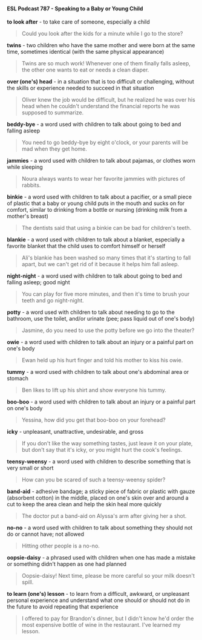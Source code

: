 #### ESL Podcast 787 - Speaking to a Baby or Young Child

**to look after** - to take care of someone, especially a child

> Could you look after the kids for a minute while I go to the store?

**twins** - two children who have the same mother and were born at the same time,
sometimes identical (with the same physical appearance)

> Twins are so much work! Whenever one of them finally falls asleep, the other
one wants to eat or needs a clean diaper.

**over (one's) head** - in a situation that is too difficult or challenging, without the
skills or experience needed to succeed in that situation

> Oliver knew the job would be difficult, but he realized he was over his head
when he couldn't understand the financial reports he was supposed to
summarize.

**beddy-bye** - a word used with children to talk about going to bed and falling
asleep

> You need to go beddy-bye by eight o'clock, or your parents will be mad when
they get home.

**jammies** - a word used with children to talk about pajamas, or clothes worn
while sleeping

> Noura always wants to wear her favorite jammies with pictures of rabbits.

**binkie** - a word used with children to talk about a pacifier, or a small piece of
plastic that a baby or young child puts in the mouth and sucks on for comfort,
similar to drinking from a bottle or nursing (drinking milk from a mother's breast)

> The dentists said that using a binkie can be bad for children's teeth.

**blankie** - a word used with children to talk about a blanket, especially a favorite
blanket that the child uses to comfort himself or herself

> Ali's blankie has been washed so many times that it's starting to fall apart, but
we can't get rid of it because it helps him fall asleep.

**night-night** - a word used with children to talk about going to bed and falling
asleep; good night

> You can play for five more minutes, and then it's time to brush your teeth and
go night-night.

**potty** - a word used with children to talk about needing to go to the bathroom,
use the toilet, and/or urinate (pee; pass liquid out of one's body)

> Jasmine, do you need to use the potty before we go into the theater?

**owie** - a word used with children to talk about an injury or a painful part on one's
body

> Ewan held up his hurt finger and told his mother to kiss his owie.

**tummy** - a word used with children to talk about one's abdominal area or
stomach

> Ben likes to lift up his shirt and show everyone his tummy.

**boo-boo** - a word used with children to talk about an injury or a painful part on
one's body

> Yessina, how did you get that boo-boo on your forehead?

**icky** - unpleasant, unattractive, undesirable, and gross

> If you don't like the way something tastes, just leave it on your plate, but don't
say that it's icky, or you might hurt the cook's feelings.

**teensy-weensy** - a word used with children to describe something that is very
small or short

> How can you be scared of such a teensy-weensy spider?

**band-aid** - adhesive bandage; a sticky piece of fabric or plastic with gauze
(absorbent cotton) in the middle, placed on one's skin over and around a cut to
keep the area clean and help the skin heal more quickly

> The doctor put a band-aid on Alyssa's arm after giving her a shot.

**no-no** - a word used with children to talk about something they should not do or
cannot have; not allowed

> Hitting other people is a no-no.

**oopsie-daisy** - a phrased used with children when one has made a mistake or
something didn't happen as one had planned

> Oopsie-daisy! Next time, please be more careful so your milk doesn't spill.

**to learn (one's) lesson** - to learn from a difficult, awkward, or unpleasant
personal experience and understand what one should or should not do in the
future to avoid repeating that experience

> I offered to pay for Brandon's dinner, but I didn't know he'd order the most
expensive bottle of wine in the restaurant. I've learned my lesson.

